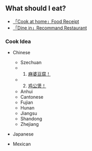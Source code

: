 ## What should I eat?

* [「Cook at home」Food Receipt](https://www.bbcgoodfood.com/recipes/collection/easy-recipes)
* [「Dine in」Recommand Restaurant](https://www.yelp.com)

### Cook Idea
* Chinese
   * Szechuan
   - 1. [麻婆豆腐！](./chinese/Szechuan/0001麻婆豆腐.md)
   - 2. [鸡公煲！](./chinese/Szechuan/0002鸡公煲.md)
   * Anhui
   * Cantonese
   * Fujian
   * Hunan
   * Jiangsu
   * Shandong
   * Zhejiang
   

* Japanese

* Mexican
